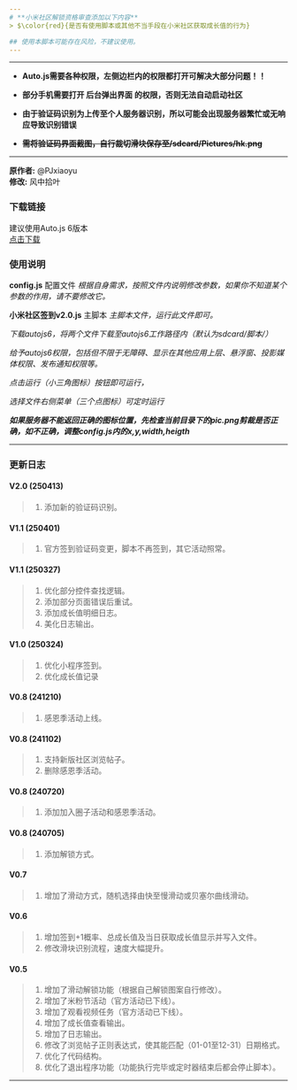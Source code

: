 ```yaml
---
# **小米社区解锁资格审查添加以下内容**
> $\color{red}{是否有使用脚本或其他不当手段在小米社区获取成长值的行为}

## 使用本脚本可能存在风险，不建议使用。
---
```


******************************************************************
*   __Auto.js需要各种权限，左侧边栏内的权限都打开可解决大部分问题！！__

*   __部分手机需要打开 后台弹出界面  的权限，否则无法自动启动社区__

*   __由于验证码识别为上传至个人服务器识别，所以可能会出现服务器繁忙或无响应导致识别错误__

*   ~~__需将验证码界面截图，自行裁切滑块保存至/sdcard/Pictures/hk.png__~~
******************************************************************

**原作者:** @PJxiaoyu  
**修改:** 风中拾叶  

### 下载链接

  建议使用Auto.js 6版本  
  [点击下载](https://wwl.lanzouj.com/ibegp205yhaj)

### 使用说明

**config.js**  配置文件
*根据自身需求，按照文件内说明修改参数，如果你不知道某个参数的作用，请不要修改它。*
      
**小米社区签到v2.0.js**  主脚本
*主脚本文件，运行此文件即可。*
  
*下载autojs6，将两个文件下载至autojs6工作路径内（默认为sdcard/脚本/）*
  
*给予autojs6权限，包括但不限于无障碍、显示在其他应用上层、悬浮窗、投影媒体权限、发布通知权限等。*
  
*点击运行（小三角图标）按钮即可运行，*

*选择文件右侧菜单（三个点图标）可定时运行*

***如果服务器不能返回正确的图标位置，先检查当前目录下的pic.png剪裁是否正确，如不正确，调整config.js内的x,y,width,heigth***

  

---

### 更新日志

#### V2.0 (250413) 
 > 1. 添加新的验证码识别。

#### V1.1 (250401)
 > 1. 官方签到验证码变更，脚本不再签到，其它活动照常。


#### V1.1 (250327)
 > 1. 优化部分控件查找逻辑。
 > 2. 添加部分页面错误后重试。
 > 3. 添加成长值明细日志。
 > 4. 美化日志输出。


#### V1.0 (250324)
 > 1. 优化小程序签到。
 > 2. 优化成长值记录


#### V0.8 (241210)
 > 1. 感恩季活动上线。

#### V0.8 (241102)
 > 1. 支持新版社区浏览帖子。
 > 2. 删除感恩季活动。

#### V0.8 (240720)
 > 1. 添加加入圈子活动和感恩季活动。

#### V0.8 (240705)
 > 1. 添加解锁方式。

#### V0.7
 > 1. 增加了滑动方式，随机选择由快至慢滑动或贝塞尔曲线滑动。

#### V0.6
 > 1. 增加签到+1概率、总成长值及当日获取成长值显示并写入文件。
 > 2. 修改滑块识别流程，速度大幅提升。

#### V0.5
 > 1. 增加了滑动解锁功能（根据自己解锁图案自行修改）。
 > 2. 增加了米粉节活动（官方活动已下线）。
 > 3. 增加了观看视频任务（官方活动已下线）。
 > 4. 增加了成长值查看输出。
 > 5. 增加了日志输出。
 > 6. 修改了浏览帖子正则表达式，使其能匹配（01-01至12-31）日期格式。
 > 7. 优化了代码结构。
 > 8. 优化了退出程序功能（功能执行完毕或定时器结束后都会停止脚本）。

---
